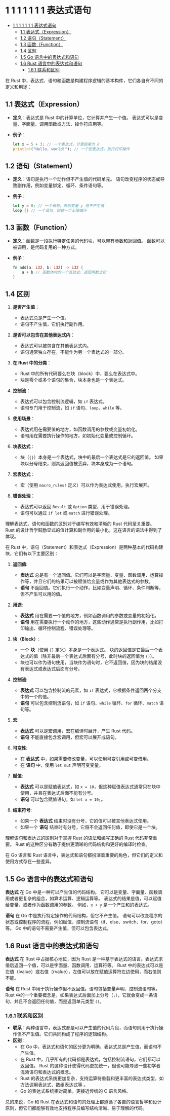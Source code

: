 # 1 1 1 1 1 1 1 表达式语句

<!-- TOC START -->
- [1 1 1 1 1 1 1 表达式语句](#1-1-1-1-1-1-1-表达式语句)
  - [1.1 表达式（Expression）](#表达式（expression）)
  - [1.2 语句（Statement）](#语句（statement）)
  - [1.3 函数（Function）](#函数（function）)
  - [1.4 区别](#区别)
  - [1.5 Go 语言中的表达式和语句](#go-语言中的表达式和语句)
  - [1.6 Rust 语言中的表达式和语句](#rust-语言中的表达式和语句)
    - [1.6.1 联系和区别](#联系和区别)
<!-- TOC END -->

在 Rust 中，表达式、语句和函数是构建程序逻辑的基本构件，它们各自有不同的定义和用途：

## 1.1 表达式（Expression）

- **定义**：表达式是 Rust 中的计算单位，它计算并产生一个值。
   表达式可以是变量、字面量、调用函数或方法、操作符应用等。
- **例子**：

  ```rust
  let x = 5 + 3; // 一个表达式，计算结果为 8
  println!("Hello, world!"); // 一个宏表达式，执行打印操作
  ```

## 1.2 语句（Statement）

- **定义**：语句是执行一个动作但不产生值的代码单元。
   语句改变程序的状态或导致副作用，例如变量绑定、循环、条件语句等。
- **例子**：

  ```rust
  let y = 0; // 一个语句，声明变量 y 但不产生值
  loop {} // 一个语句，创建一个无限循环
  ```

## 1.3 函数（Function）

- **定义**：函数是一段执行特定任务的代码块，可以带有参数和返回值。
   函数可以被调用，是代码复用的一种方式。
- **例子**：

  ```rust
  fn add(a: i32, b: i32) -> i32 {
      a + b // 函数体内的一个表达式，返回两数之和
  }
  ```

## 1.4 区别

1. **是否产生值**：
   - 表达式总是产生一个值。
   - 语句不产生值，它们执行副作用。

2. **是否可以包含在其他表达式内**：
   - 表达式可以被包含在其他表达式内。
   - 语句通常独立存在，不能作为另一个表达式的一部分。

3. **在 Rust 中的分类**：
   - Rust 中的所有代码要么在块（block）中，要么在表达式中。
   - 块是零个或多个语句的集合，块本身也是一个表达式。

4. **控制流**：
   - 表达式可以包含控制流逻辑，如 `if` 表达式。
   - 语句专门用于控制流，如 `if` 语句、`loop`、`while` 等。

5. **使用场景**：
   - 表达式用在需要值的地方，如函数调用的参数或变量初始化。
   - 语句用在需要执行操作的地方，如初始化变量或控制循环。

6. **块表达式**：
   - 块（`{}`）本身是一个表达式，块中的最后一个表达式是它的返回值。
   如果块以分号结束，则其返回值被丢弃，块本身成为一个语句。

7. **宏表达式**：
   - 宏（使用 `macro_rules!` 定义）可以作为表达式使用，执行宏展开。

8. **错误处理**：
   - 表达式可以返回 `Result` 或 `Option` 类型，用于错误处理。
   - 语句可以通过 `if let` 或 `match` 进行错误处理。

理解表达式、语句和函数的区别对于编写有效和清晰的 Rust 代码至关重要。
Rust 的设计哲学鼓励显式的值计算和副作用的最小化，这在语言的语法中得到了体现。

在 Rust 中，语句（Statement）和表达式（Expression）是两种基本的代码构建块，它们有以下主要区别：

1. **返回值**:
   - **表达式** 总是有一个返回值。它们可以是字面量、变量、函数调用、运算操作等，并且它们的结果可以被赋值给变量或作为其他表达式的参数。
   - **语句** 不返回值。它们执行一个动作，比如变量声明、循环、条件判断等，但不产生可以用的值。

2. **用途**:
   - **表达式** 用在需要一个值的地方，例如函数调用的参数或变量的初始化。
   - **语句** 用在需要执行一个动作的地方，这些动作通常是执行副作用，比如打印输出、循环控制流程、错误处理等。

3. **块（Block）**:
   - 一个 **块**（使用 `{}` 定义）本身是一个表达式。
      块的返回值是它最后一个表达式的值（除非最后一个表达式后面有分号，此时块的返回值为 `()`）。
   - 块也可以作为语句使用，当块作为语句时，它不返回值，因为块的结尾没有表达式或表达式后面有分号。

4. **控制流**:
   - **表达式** 可以包含控制流的元素，如 `if` 表达式，它根据条件返回两个分支中的一个的值。
   - **语句** 可以包含控制流语句，如 `if` 语句、`while` 循环、`for` 循环、`match` 语句等。

5. **宏**:
   - **表达式** 可以是宏调用，宏在编译时展开，产生 Rust 代码。
   - **语句** 不能直接包含宏调用，但宏可以展开成语句。

6. **可变性**:
   - 在 **表达式** 中，如果需要修改变量，可以使用可变引用或可变借用。
   - 在 **语句** 中，使用 `let mut` 声明可变变量。

7. **赋值**:
   - **表达式** 可以是赋值表达式，如 `x = 10`，但这种赋值表达式通常只在块中使用，并且在表达式后面不能有分号。
   - **语句** 可以包含赋值语句，如 `let x = 10;`。

8. **结束符号**:
   - 如果一个 **表达式** 结束时没有分号，它的值可以被其他表达式使用。
   - 如果一个 **语句** 结束时有分号，它将不会返回任何值，即使它是一个块。

理解语句和表达式的区别对于掌握 Rust 的语法和编写正确的 Rust 代码非常重要。
Rust 的这种区分有助于提供更清晰的代码结构和更好的编译时检查。

在 Go 语言和 Rust 语言中，表达式和语句都扮演着重要的角色，但它们的定义和使用方式存在一些差异。

## 1.5 Go 语言中的表达式和语句

**表达式** 在 Go 中是一种可以产生值的代码结构。
   它可以是变量、字面量、函数调用或者更复杂的组合，如算术运算、逻辑运算等。
   表达式的结果是值，可以赋值给变量，或者作为函数调用的参数。
   例如，`x + y` 是一个产生和的表达式。

**语句** 在 Go 中是执行特定操作的代码结构，但它不产生值。
   语句可以改变程序的状态或控制程序的流程，例如赋值、控制流语句（if、else、switch、for、goto）等。
   Go 中的语句不需要产生值，但可以包含表达式。

## 1.6 Rust 语言中的表达式和语句

**表达式** 在 Rust 中占据核心地位，因为 Rust 是一种基于表达式的语言。表达式求值后返回一个值，可以是字面量、函数调用、运算符等。
   Rust 中的表达式可以是左值（lvalue）或右值（rvalue），左值可以放在赋值运算符左边使用，而右值则不能。

**语句** 在 Rust 中用于执行操作但不返回值。语句包括变量声明、控制流语句等。
   Rust 中的一个重要概念是，如果表达式后面加上分号（`;`），它就会变成一条语句，并且不会返回任何值，而是返回单元类型 `()`。

### 1.6.1 联系和区别

- **联系**：两种语言中，表达式都是可以产生值的代码片段，而语句则用于执行操作但不产生值。它们共同构成了程序的逻辑结构。
- **区别**：
  - 在 Go 中，表达式和语句的区分更为明确，表达式总是产生值，而语句不产生值。
  - 在 Rust 中，几乎所有的代码都是表达式，包括控制流语句，它们都可以返回值。
      Rust 的这种设计使得代码更加统一，但也可能导致一些初学者混淆语句和表达式的概念。
  - Rust 的表达式系统更加复杂，支持运算符重载和更丰富的表达式类型，如方法调用表达式、数组表达式等 。
  - Go 的表达式系统相对简单，更接近传统的 C 语言风格。

总的来说，Go 和 Rust 在表达式和语句的处理上都遵循了各自的语言哲学和设计原则，但它们都能够有效地支持程序员编写结构清晰、易于理解的代码。
